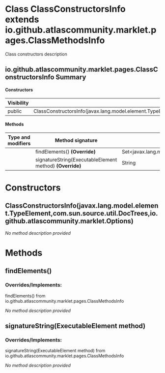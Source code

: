 Class ClassConstructorsInfo extends io.github.atlascommunity.marklet.pages.ClassMethodsInfo
===========================================================================================
Class constructors description

io.github.atlascommunity.marklet.pages.ClassConstructorsInfo Summary
-------
#### Constructors
| Visibility | Signature                                                                                                                         |
| ---------- | --------------------------------------------------------------------------------------------------------------------------------- |
| public     | ClassConstructorsInfo(javax.lang.model.element.TypeElement,com.sun.source.util.DocTrees,io.github.atlascommunity.marklet.Options) |
#### Methods
| Type and modifiers | Method signature                                         | Return type                                     |
| ------------------ | -------------------------------------------------------- | ----------------------------------------------- |
|                    | findElements() **(Override)**                            | Set<javax.lang.model.element.ExecutableElement> |
|                    | signatureString(ExecutableElement method) **(Override)** | String                                          |

Constructors
============
ClassConstructorsInfo(javax.lang.model.element.TypeElement,com.sun.source.util.DocTrees,io.github.atlascommunity.marklet.Options)
---------------------------------------------------------------------------------------------------------------------------------
*No method description provided*



Methods
=======
findElements()
--------------
### Overrides/Implements:
findElements() from io.github.atlascommunity.marklet.pages.ClassMethodsInfo

*No method description provided*


signatureString(ExecutableElement method)
-----------------------------------------
### Overrides/Implements:
signatureString(ExecutableElement method) from io.github.atlascommunity.marklet.pages.ClassMethodsInfo

*No method description provided*



